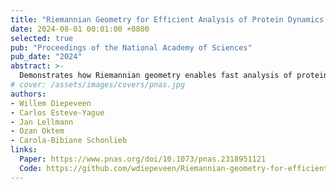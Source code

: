 ```yaml
---
title: "Riemannian Geometry for Efficient Analysis of Protein Dynamics Data"
date: 2024-08-01 00:01:00 +0800
selected: true
pub: "Proceedings of the National Academy of Sciences"
pub_date: "2024"
abstract: >-
  Demonstrates how Riemannian geometry enables fast analysis of protein dynamics, retrieving conformational transitions efficiently.
# cover: /assets/images/covers/pnas.jpg
authors:
- Willem Diepeveen
- Carlos Esteve-Yague
- Jan Lellmann
- Ozan Oktem
- Carola-Bibiane Schonlieb
links:
  Paper: https://www.pnas.org/doi/10.1073/pnas.2318951121
  Code: https://github.com/wdiepeveen/Riemannian-geometry-for-efficient-analysis-of-protein-dynamics-data
---
```

